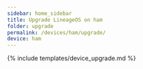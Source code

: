 ```yaml
---
sidebar: home_sidebar
title: Upgrade LineageOS on ham
folder: upgrade
permalink: /devices/ham/upgrade/
device: ham
---
```

{% include templates/device_upgrade.md %}
